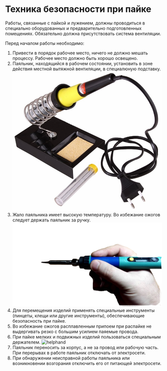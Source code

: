 Техника безопасности при пайке
==============================
  Работы, связанные с пайкой и лужением, должны проводиться в специально оборудованных и предварительно подготовленных помещениях. Обязательно должна присутствовать система вентиляции. 

Перед началом работы необходимо: 
1. Привести в порядок рабочее место, ничего не должно мешать процессу. Рабочее место должно быть хорошо освещено.
2. Паяльник, находящийся в рабочем состоянии, установить в зоне действия местной вытяжной вентиляции, в специалюную подставку.
![stand](../img/stand.jpg)
3. Жало паяльника имеет высокую температуру. Во избежание ожогов следует держать паяльник за ручку. 
![keep](../img/keep.png)
4. Для перемещения изделий применять специальные инструменты (пинцеты, клещи или другие инструменты), обеспечивающие безопасность при пайке. 
5. Во избежание ожогов расплавленным припоем при распайке не выдергивать резко с большим усилием паяемые провода. 
6. При пайке мелких и подвижных изделий пользоваться специальным держателем. 
![helphand](../img/helphend.jpg)
7. Паяльник переносить за корпус, а не за провод или рабочую часть. При перерывах в работе паяльник отключать от электросети. 
8. При обнаружении неисправной работы паяльника или возникновении возгорания отключить его от питающей электросети.
